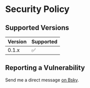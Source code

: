 # Security Policy

## Supported Versions

| Version | Supported          |
| ------- | ------------------ |
| 0.1.x   | :white_check_mark: |

## Reporting a Vulnerability

Send me a direct message [on Bsky](https://bsky.app/profile/tatsh.bsky.social).
